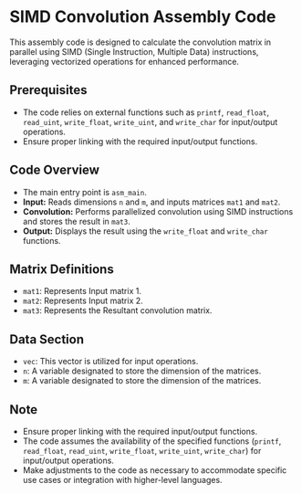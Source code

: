 # SIMD Convolution Assembly Code

This assembly code is designed to calculate the convolution matrix in parallel using SIMD (Single Instruction, Multiple Data) instructions, leveraging vectorized operations for enhanced performance.

## Prerequisites
- The code relies on external functions such as `printf`, `read_float`, `read_uint`, `write_float`, `write_uint`, and `write_char` for input/output operations.
- Ensure proper linking with the required input/output functions.

## Code Overview
- The main entry point is `asm_main`.
- **Input:** Reads dimensions `n` and `m`, and inputs matrices `mat1` and `mat2`.
- **Convolution:** Performs parallelized convolution using SIMD instructions and stores the result in `mat3`.
- **Output:** Displays the result using the `write_float` and `write_char` functions.

## Matrix Definitions
- `mat1`: Represents Input matrix 1.
- `mat2`: Represents Input matrix 2.
- `mat3`: Represents the Resultant convolution matrix.

## Data Section
- `vec`: This vector is utilized for input operations.
- `n`: A variable designated to store the dimension of the matrices.
- `m`: A variable designated to store the dimension of the matrices.

## Note
- Ensure proper linking with the required input/output functions.
- The code assumes the availability of the specified functions (`printf`, `read_float`, `read_uint`, `write_float`, `write_uint`, `write_char`) for input/output operations.
- Make adjustments to the code as necessary to accommodate specific use cases or integration with higher-level languages.
